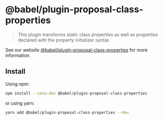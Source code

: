 # @babel/plugin-proposal-class-properties

> This plugin transforms static class properties as well as properties declared with the property
> initializer syntax

See our
website [@babel/plugin-proposal-class-properties](https://babeljs.io/docs/en/babel-plugin-proposal-class-properties)
for more information.

## Install

Using npm:

```sh
npm install --save-dev @babel/plugin-proposal-class-properties
```

or using yarn:

```sh
yarn add @babel/plugin-proposal-class-properties --dev
```

